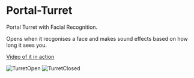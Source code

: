 # Portal-Turret
Portal Turret with Facial Recognition.

Opens when it recgonises a face and makes sound effects based on how long it sees you.

<a href="https://imgur.com/4KphogM.mp4">Video of it in action</a>

![TurretOpen](https://i.imgur.com/iB2VTFF.png)
![TurretClosed](https://i.imgur.com/XlFg3Y6.png)
